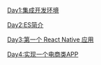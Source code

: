 [Day1:集成开发环境](https://github.com/l1966540314/React-Native-Notes/wiki/Day1%3A%E9%9B%86%E6%88%90%E5%BC%80%E5%8F%91%E7%8E%AF%E5%A2%83)

[Day2:ES简介](https://github.com/l1966540314/React-Native-Notes/wiki/Day2:ES%E7%AE%80%E4%BB%8B)

[Day3:第一个 React Native 应用](https://github.com/l1966540314/React-Native-Notes/wiki/Day3:%E7%AC%AC%E4%B8%80%E4%B8%AA-React-Native-%E5%BA%94%E7%94%A8)

[Day4:实现一个电商类APP](https://github.com/l1966540314/React-Native-Notes/wiki/Day4:%E5%AE%9E%E7%8E%B0%E4%B8%80%E4%B8%AA%E7%94%B5%E5%95%86%E7%B1%BBAPP)

